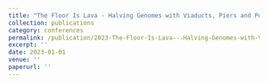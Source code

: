 ```yaml
---
title: "The Floor Is Lava - Halving Genomes with Viaducts, Piers and Pontoons"
collection: publications
category: conferences
permalink: /publication/2023-The-Floor-Is-Lava---Halving-Genomes-with-Viaducts-Piers-and-Pontoons
excerpt: ''
date: 2023-01-01
venue: ''
paperurl: ''
---
```



